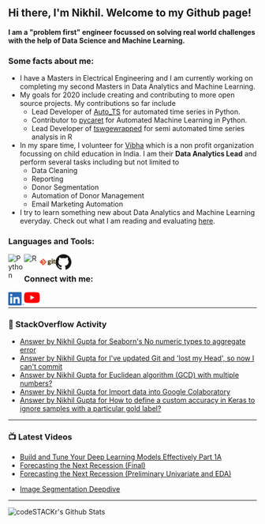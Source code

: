 ## Hi there, I'm Nikhil. Welcome to my Github page!

**I am a "problem first" engineer focussed on solving real world challenges with the help of Data Science and Machine Learning.**

### Some facts about me:
- I have a Masters in Electrical Engineering and I am currently working on completing my second Masters in Data Analytics and Machine Learning.
- My goals for 2020 include creating and contributing to more open source projects. My contributions so far include
    - Lead Developer of [Auto_TS](https://github.com/AutoViML/Auto_TS/tree/develop) for automated time series in Python.
    - Contributor to [pycaret](https://github.com/pycaret/pycaret) for Automated Machine Learning in Python. 
    - Lead Developer of [tswgewrapped](https://github.com/josephsdavid/tswgewrapped) for semi automated time series analysis in R
- In my spare time, I volunteer for [Vibha](https://vibha.org/) which is a non profit organization focussing on child education in India. I am their **Data Analytics Lead** and perform several tasks including but not limited to 
    - Data Cleaning
    - Reporting
    - Donor Segmentation
    - Automation of Donor Management
    - Email Marketing Automation
- I try to learn something new about Data Analytics and Machine Learning everyday. Check out what I am reading and evaluating [here](https://github.com/ngupta23/gre).


### Languages and Tools:

[<img align="left" alt="Python" width="32px" src="https://upload.wikimedia.org/wikipedia/commons/thumb/c/c3/Python-logo-notext.svg/200px-Python-logo-notext.svg.png" />][GitHub]
[<img align="left" alt="R" width="32px" src="https://upload.wikimedia.org/wikipedia/commons/thumb/1/1b/R_logo.svg/512px-R_logo.svg.png" />][GitHub]
[<img align="left" alt="Git" width="32px" src="https://raw.githubusercontent.com/github/explore/80688e429a7d4ef2fca1e82350fe8e3517d3494d/topics/git/git.png" />][GitHub]
[<img align="left" alt="GitHub" width="32px" src="https://raw.githubusercontent.com/github/explore/78df643247d429f6cc873026c0622819ad797942/topics/github/github.png" />][GitHub]

<br />

### Connect with me:

[<img align="left" alt="Nikhil | LinkedIn" width="32px" src="https://github.com/ngupta23/ngupta23/blob/master/logo/linkedin/LI-In-Bug.png" />][linkedin]
[<img align="left" alt="Nikhil | YouTube" width="32px" src="https://github.com/ngupta23/ngupta23/blob/master/logo/youtube/social/64px/red/youtube_social_icon_red.png" />][youtube]

<br />


---

### 📕 StackOverflow Activity
<!-- STACKOVERFLOW:START -->
- [Answer by Nikhil Gupta for Seaborn's No numeric types to aggregate error](https://stackoverflow.com/questions/54374515/seaborns-no-numeric-types-to-aggregate-error/64664327#64664327)
- [Answer by Nikhil Gupta for I've updated Git and 'lost my Head', so now I can't commit](https://stackoverflow.com/questions/52755460/ive-updated-git-and-lost-my-head-so-now-i-cant-commit/64553679#64553679)
- [Answer by Nikhil Gupta for Euclidean algorithm (GCD) with multiple numbers?](https://stackoverflow.com/questions/16628088/euclidean-algorithm-gcd-with-multiple-numbers/63346480#63346480)
- [Answer by Nikhil Gupta for Import data into Google Colaboratory](https://stackoverflow.com/questions/46986398/import-data-into-google-colaboratory/63299440#63299440)
- [Answer by Nikhil Gupta for How to define a custom accuracy in Keras to ignore samples with a particular gold label?](https://stackoverflow.com/questions/47270722/how-to-define-a-custom-accuracy-in-keras-to-ignore-samples-with-a-particular-gol/62414273#62414273)
<!-- STACKOVERFLOW:END -->

---

### 📺 Latest Videos
<!-- YOUTUBE:START -->
- [Build and Tune Your Deep Learning Models Effectively Part 1A](https://www.youtube.com/watch?v=MNM95uO9-xs)
- [Forecasting the Next Recession (Final)](https://www.youtube.com/watch?v=ZQAJfAoSLbU)
- [Forecasting the Next Recession (Preliminary Univariate and EDA)](https://www.youtube.com/watch?v=uerDq3WoMO8)
<!-- YOUTUBE:END -->
- [Image Segmentation Deepdive](https://zoom.us/rec/share/1MJ1EpH77U9JTYnx82f5fI0LHL7Zaaa81XBMq6cEmJpH3jXbpNR1ecPwAqKPC14?startTime=1574024696000)

---


<img align="left" alt="codeSTACKr's Github Stats" src="https://github-readme-stats.vercel.app/api?username=ngupta23&count_private=true&theme=radical&show_icons=true&hide_border=true" />



[GitHub]: https://github.com/ngupta23
[youtube]: https://www.youtube.com/channel/UCDB-YwusJ60Kly2rcGKSsmQ/
[stackoverflow]: https://stackoverflow.com/users/8925915/nikhil-gupta
[linkedin]: https://www.linkedin.com/in/guptanick/
